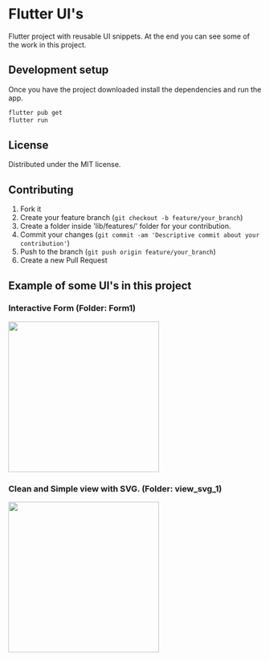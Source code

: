 # Flutter UI's

Flutter project with reusable UI snippets. At the end you can see some of the work in this project.

## Development setup

Once you have the project downloaded install the dependencies and run the app.

```sh
flutter pub get
flutter run
```

## License

Distributed under the MIT license.

## Contributing

1. Fork it
2. Create your feature branch (`git checkout -b feature/your_branch`)
3. Create a folder inside 'lib/features/' folder for your contribution.
5. Commit your changes (`git commit -am 'Descriptive commit about your contribution'`)
6. Push to the branch (`git push origin feature/your_branch`)
7. Create a new Pull Request

## Example of some UI's in this project
### Interactive Form (Folder: Form1)
<img src="https://media.giphy.com/media/QoV9Q3nI4gPTKMHSbr/giphy.gif" width="300">

### Clean and Simple view with SVG. (Folder: view_svg_1)
<img src="https://media.giphy.com/media/kZTOX65y6hxK6tYQjJ/giphy.gif" width="300">
